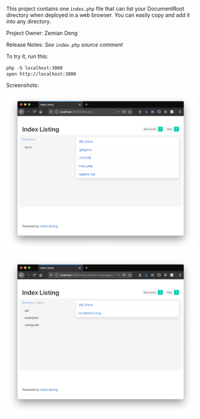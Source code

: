 This project contains one `index.php` file that can list your DocumentRoot directory
when deployed in a web browser. You can easily copy and add it into any directory.

Project Owner: Zemian Deng

Release Notes: _See `index.php` source comment_

To try it, run this:

	php -S localhost:3000
	open http://localhost:3000

Screenshots:

![Screenshot #1](docs/screenshot.png)

![Screenshot #2](docs/screenshot2.png)
